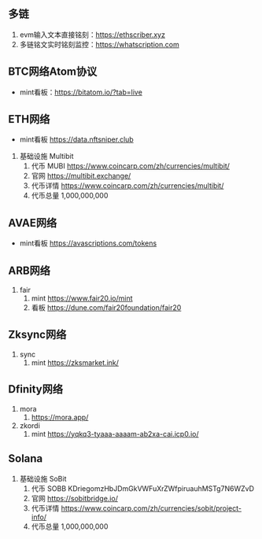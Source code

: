## 多链
1. evm输入文本直接铭刻：https://ethscriber.xyz
2. 多链铭文实时铭刻监控：https://whatscription.com

## BTC网络Atom协议
- mint看板：https://bitatom.io/?tab=live

## ETH网络
- mint看板 https://data.nftsniper.club

1. 基础设施 Multibit
    1. 代币 MUBI https://www.coincarp.com/zh/currencies/multibit/
    2. 官网 https://multibit.exchange/
    3. 代币详情 https://www.coincarp.com/zh/currencies/multibit/
    4. 代币总量 1,000,000,000

## AVAE网络
- mint看板 https://avascriptions.com/tokens

## ARB网络
1. fair
    1. mint https://www.fair20.io/mint
    2. 看板 https://dune.com/fair20foundation/fair20

## Zksync网络
1. sync
    1. mint https://zksmarket.ink/

## Dfinity网络
1. mora
    1. https://mora.app/
2. zkordi
    1. mint https://yqkq3-tyaaa-aaaam-ab2xa-cai.icp0.io/


## Solana
1. 基础设施 SoBit
    1. 代币 SOBB  KDriegomzHbJDmGkVWFuXrZWfpiruauhMSTg7N6WZvD
    2. 官网 https://sobitbridge.io/
    3. 代币详情 https://www.coincarp.com/zh/currencies/sobit/project-info/
    4. 代币总量 1,000,000,000